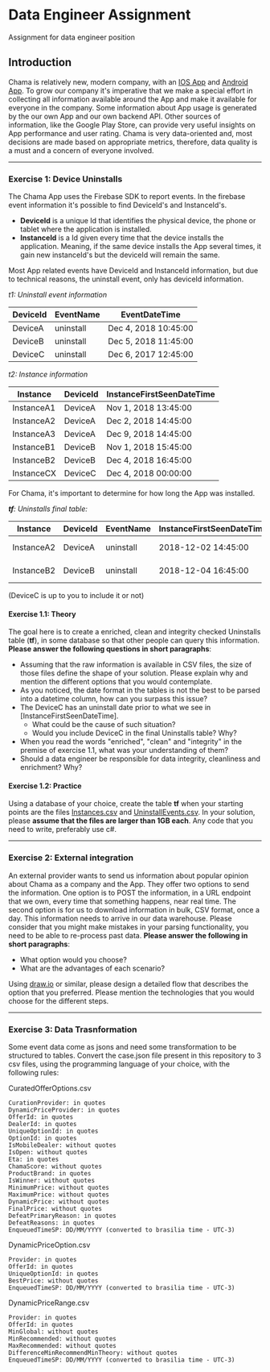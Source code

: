 # Data Engineer Assignment
Assignment for data engineer position

## Introduction
Chama is relatively new, modern company, with an [IOS App](https://itunes.apple.com/BR/app/id1228143385?mt=8) and [Android App](https://play.google.com/store/apps/details?id=br.project.pine). 
To grow our company it's imperative that we make a special effort in collecting all information available around the App and make it available for everyone in the company.
Some information about App usage is generated by the our own App and our own backend API. Other sources of information, like the Google Play Store, can provide very useful insights on App performance and user rating.
Chama is very data-oriented and, most decisions are made based on appropriate metrics, therefore, data quality is a must and a concern of everyone involved.

-----

### Exercise 1: Device Uninstalls
The Chama App uses the Firebase SDK to report events. In the firebase event information it's possible to find DeviceId's and InstanceId's. 
 - **DeviceId** is a unique Id that identifies the physical device, the phone or tablet where the application is installed.
 - **InstanceId** is a Id given every time that the device installs the application. Meaning, if the same device installs the App several times, it gain new instanceId's but the deviceId will remain the same.

Most App related events have DeviceId and InstanceId information, but due to technical reasons, the uninstall event, only has deviceId information. 

*t1: Uninstall event information*

|DeviceId|EventName|EventDateTime       |
|--------|---------|--------------------|
|DeviceA |uninstall|Dec 4, 2018 10:45:00|
|DeviceB |uninstall|Dec 5, 2018 11:45:00|
|DeviceC |uninstall|Dec 6, 2017 12:45:00|

*t2: Instance information*

|Instance  |DeviceId|InstanceFirstSeenDateTime|
|----------|--------|-------------------------|
|InstanceA1|DeviceA |Nov 1, 2018 13:45:00     |
|InstanceA2|DeviceA |Dec 2, 2018 14:45:00     |
|InstanceA3|DeviceA |Dec 9, 2018 14:45:00     |
|InstanceB1|DeviceB |Nov 1, 2018 15:45:00     |
|InstanceB2|DeviceB |Dec 4, 2018 16:45:00     |
|InstanceCX|DeviceC |Dec 4, 2018 00:00:00     |

For Chama, it's important to determine for how long the App was installed.

***tf**: Uninstalls final table:*

|Instance  |DeviceId|EventName|InstanceFirstSeenDateTime|EventDateTime       |
|----------|--------|---------|-------------------------|--------------------|
|InstanceA2|DeviceA |uninstall|2018-12-02 14:45:00      |2018-12-04 10:45:00 |
|InstanceB2|DeviceB |uninstall|2018-12-04 16:45:00      |2018-12-05 11:45:00 |

(DeviceC is up to you to include it or not)

#### Exercise 1.1: Theory
The goal here is to create a enriched, clean and integrity checked Uninstalls table (**tf**), in some database so that other people can query this information. **Please answer the following questions in short paragraphs**:
 - Assuming that the raw information is available in CSV files, the size of those files define the shape of your solution. Please explain why and mention the different options that you would contemplate.
 - As you noticed, the date format in the tables is not the best to be parsed into a datetime column, how can you surpass this issue?
 - The DeviceC has an uninstall date prior to what we see in [InstanceFirstSeenDateTime].
   - What could be the cause of such situation?
   - Would you include DeviceC in the final Uninstalls table? Why?
 - When you read the words "enriched", "clean" and "integrity" in the premise of exercise 1.1, what was your understanding of them?
 - Should a data engineer be responsible for data integrity, cleanliness and enrichment? Why?


#### Exercise 1.2: Practice

Using a database of your choice, create the table **tf** when your starting points are the files [Instances.csv](Instances.csv) and [UninstallEvents.csv](UninstallEvents.csv).
In your solution, please **assume that the files are larger than 1GB each**. Any code that you need to write, preferably use c#.

-----

### Exercise 2: External integration
An external provider wants to send us information about popular opinion about Chama as a company and the App. They offer two options to send the information. 
One option is to POST the information, in a URL endpoint that we own, every time that something happens, near real time.
The second option is for us to download information in bulk, CSV format, once a day. 
This information needs to arrive in our data warehouse. Please consider that you might make mistakes in your parsing functionality, you need to be able to re-process past data.
**Please answer the following in short paragraphs**:
 - What option would you choose?
 - What are the advantages of each scenario?

Using [draw.io](https://www.draw.io/) or similar, please design a detailed flow that describes the option that you preferred. Please mention the technologies that you would choose for the different steps.

-----

### Exercise 3: Data Trasnformation
Some event data come as jsons and need some transformation to be structured to tables. Convert the case.json file present in this repository to 3 csv files, using the programming language of your choice, with the following rules:

CuratedOfferOptions.csv
```
CurationProvider: in quotes
DynamicPriceProvider: in quotes
OfferId: in quotes
DealerId: in quotes
UniqueOptionId: in quotes
OptionId: in quotes
IsMobileDealer: without quotes
IsOpen: without quotes
Eta: in quotes
ChamaScore: without quotes
ProductBrand: in quotes
IsWinner: without quotes
MinimumPrice: without quotes
MaximumPrice: without quotes
DynamicPrice: without quotes
FinalPrice: without quotes
DefeatPrimaryReason: in quotes
DefeatReasons: in quotes
EnqueuedTimeSP: DD/MM/YYYY (converted to brasilia time - UTC-3)
```

DynamicPriceOption.csv
```
Provider: in quotes
OfferId: in quotes
UniqueOptionId: in quotes
BestPrice: without quotes
EnqueuedTimeSP: DD/MM/YYYY (converted to brasilia time - UTC-3)
```

DynamicPriceRange.csv
```
Provider: in quotes
OfferId: in quotes
MinGlobal: without quotes
MinRecommended: without quotes
MaxRecommended: without quotes
DifferenceMinRecommendMinTheory: without quotes
EnqueuedTimeSP: DD/MM/YYYY (converted to brasilia time - UTC-3)
```

